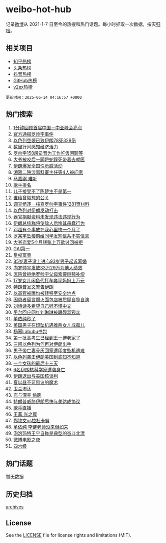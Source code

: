# weibo-hot-hub

记录[微博](https://www.weibo.com)从 2021-1-7 日至今的热搜和热门话题。每小时抓取一次数据，按天[归档](archives)。

## 相关项目

- [知乎热榜](https://github.com/lonnyzhang423/zhihu-hot-hub)
- [头条热榜](https://github.com/lonnyzhang423/toutiao-hot-hub)
- [抖音热榜](https://github.com/lonnyzhang423/douyin-hot-hub)
- [GitHub热榜](https://github.com/lonnyzhang423/github-hot-hub)
- [v2ex热榜](https://github.com/lonnyzhang423/v2ex-hot-hub)


`更新时间：2025-06-14 04:16:57 +0800`

## 热门搜索

1. [1分钟回顾首届中国－中亚峰会亮点](https://m.weibo.cn/search?containerid=100103type%3D1%26t%3D10%26q%3D%231%E5%88%86%E9%92%9F%E5%9B%9E%E9%A1%BE%E9%A6%96%E5%B1%8A%E4%B8%AD%E5%9B%BD%EF%BC%8D%E4%B8%AD%E4%BA%9A%E5%B3%B0%E4%BC%9A%E4%BA%AE%E7%82%B9%23&stream_entry_id=51&isnewpage=1&extparam=seat%3D1%26cate%3D10103%26filter_type%3Drealtimehot%26c_type%3D51%26pos%3D0%26q%3D%25231%25E5%2588%2586%25E9%2592%259F%25E5%259B%259E%25E9%25A1%25BE%25E9%25A6%2596%25E5%25B1%258A%25E4%25B8%25AD%25E5%259B%25BD%25EF%25BC%258D%25E4%25B8%25AD%25E4%25BA%259A%25E5%25B3%25B0%25E4%25BC%259A%25E4%25BA%25AE%25E7%2582%25B9%2523%26dgr%3D0%26stream_entry_id%3D51%26display_time%3D1749845816%26pre_seqid%3D17498458166040106713004)
1. [官方通报罗帅宇事件](https://m.weibo.cn/search?containerid=100103type%3D1%26t%3D10%26q%3D%23%E5%AE%98%E6%96%B9%E9%80%9A%E6%8A%A5%E7%BD%97%E5%B8%85%E5%AE%87%E4%BA%8B%E4%BB%B6%23&stream_entry_id=31&isnewpage=1&extparam=seat%3D1%26cate%3D5001%26flag%3D16%26stream_entry_id%3D31%26q%3D%2523%25E5%25AE%2598%25E6%2596%25B9%25E9%2580%259A%25E6%258A%25A5%25E7%25BD%2597%25E5%25B8%2585%25E5%25AE%2587%25E4%25BA%258B%25E4%25BB%25B6%2523%26dgr%3D0%26filter_type%3Drealtimehot%26c_type%3D31%26pos%3D0%26lcate%3D5001%26band_rank%3D1%26realpos%3D1%26display_time%3D1749845816%26pre_seqid%3D17498458166040106713004)
1. [以色列空袭已致伊朗78死329伤](https://m.weibo.cn/search?containerid=100103type%3D1%26t%3D10%26q%3D%23%E4%BB%A5%E8%89%B2%E5%88%97%E7%A9%BA%E8%A2%AD%E5%B7%B2%E8%87%B4%E4%BC%8A%E6%9C%9778%E6%AD%BB329%E4%BC%A4%23&stream_entry_id=31&isnewpage=1&extparam=seat%3D1%26cate%3D5001%26flag%3D0%26stream_entry_id%3D31%26q%3D%2523%25E4%25BB%25A5%25E8%2589%25B2%25E5%2588%2597%25E7%25A9%25BA%25E8%25A2%25AD%25E5%25B7%25B2%25E8%2587%25B4%25E4%25BC%258A%25E6%259C%259778%25E6%25AD%25BB329%25E4%25BC%25A4%2523%26dgr%3D0%26filter_type%3Drealtimehot%26c_type%3D31%26pos%3D1%26lcate%3D5001%26band_rank%3D2%26realpos%3D2%26display_time%3D1749845816%26pre_seqid%3D17498458166040106713004)
1. [数里行间感知经济活力](https://m.weibo.cn/search?containerid=100103type%3D1%26t%3D10%26q%3D%23%E6%95%B0%E9%87%8C%E8%A1%8C%E9%97%B4%E6%84%9F%E7%9F%A5%E7%BB%8F%E6%B5%8E%E6%B4%BB%E5%8A%9B%23&stream_entry_id=31&isnewpage=1&extparam=seat%3D1%26cate%3D5001%26flag%3D0%26stream_entry_id%3D31%26q%3D%2523%25E6%2595%25B0%25E9%2587%258C%25E8%25A1%258C%25E9%2597%25B4%25E6%2584%259F%25E7%259F%25A5%25E7%25BB%258F%25E6%25B5%258E%25E6%25B4%25BB%25E5%258A%259B%2523%26dgr%3D0%26filter_type%3Drealtimehot%26c_type%3D31%26pos%3D2%26lcate%3D5001%26band_rank%3D3%26realpos%3D3%26display_time%3D1749845816%26pre_seqid%3D17498458166040106713004)
1. [罗帅宇158段录音为工作吃饭闲聊等](https://m.weibo.cn/search?containerid=100103type%3D1%26t%3D10%26q%3D%23%E7%BD%97%E5%B8%85%E5%AE%87158%E6%AE%B5%E5%BD%95%E9%9F%B3%E4%B8%BA%E5%B7%A5%E4%BD%9C%E5%90%83%E9%A5%AD%E9%97%B2%E8%81%8A%E7%AD%89%23&stream_entry_id=31&isnewpage=1&extparam=seat%3D1%26cate%3D5001%26flag%3D2%26stream_entry_id%3D31%26q%3D%2523%25E7%25BD%2597%25E5%25B8%2585%25E5%25AE%2587158%25E6%25AE%25B5%25E5%25BD%2595%25E9%259F%25B3%25E4%25B8%25BA%25E5%25B7%25A5%25E4%25BD%259C%25E5%2590%2583%25E9%25A5%25AD%25E9%2597%25B2%25E8%2581%258A%25E7%25AD%2589%2523%26dgr%3D0%26filter_type%3Drealtimehot%26c_type%3D31%26pos%3D3%26lcate%3D5001%26band_rank%3D4%26realpos%3D4%26display_time%3D1749845816%26pre_seqid%3D17498458166040106713004)
1. [大爷被咬后一脚将蛇踩死带着去就医](https://m.weibo.cn/search?containerid=100103type%3D1%26t%3D10%26q%3D%23%E5%A4%A7%E7%88%B7%E8%A2%AB%E5%92%AC%E5%90%8E%E4%B8%80%E8%84%9A%E5%B0%86%E8%9B%87%E8%B8%A9%E6%AD%BB%E5%B8%A6%E7%9D%80%E5%8E%BB%E5%B0%B1%E5%8C%BB%23&stream_entry_id=31&isnewpage=1&extparam=seat%3D1%26cate%3D5001%26flag%3D2%26stream_entry_id%3D31%26q%3D%2523%25E5%25A4%25A7%25E7%2588%25B7%25E8%25A2%25AB%25E5%2592%25AC%25E5%2590%258E%25E4%25B8%2580%25E8%2584%259A%25E5%25B0%2586%25E8%259B%2587%25E8%25B8%25A9%25E6%25AD%25BB%25E5%25B8%25A6%25E7%259D%2580%25E5%258E%25BB%25E5%25B0%25B1%25E5%258C%25BB%2523%26dgr%3D0%26filter_type%3Drealtimehot%26c_type%3D31%26pos%3D4%26lcate%3D5001%26band_rank%3D5%26realpos%3D5%26display_time%3D1749845816%26pre_seqid%3D17498458166040106713004)
1. [伊朗爆发全国性示威活动](https://m.weibo.cn/search?containerid=100103type%3D1%26t%3D10%26q%3D%23%E4%BC%8A%E6%9C%97%E7%88%86%E5%8F%91%E5%85%A8%E5%9B%BD%E6%80%A7%E7%A4%BA%E5%A8%81%E6%B4%BB%E5%8A%A8%23&stream_entry_id=31&isnewpage=1&extparam=seat%3D1%26cate%3D5001%26flag%3D0%26stream_entry_id%3D31%26q%3D%2523%25E4%25BC%258A%25E6%259C%2597%25E7%2588%2586%25E5%258F%2591%25E5%2585%25A8%25E5%259B%25BD%25E6%2580%25A7%25E7%25A4%25BA%25E5%25A8%2581%25E6%25B4%25BB%25E5%258A%25A8%2523%26dgr%3D0%26filter_type%3Drealtimehot%26c_type%3D31%26pos%3D5%26lcate%3D5001%26band_rank%3D6%26realpos%3D6%26display_time%3D1749845816%26pre_seqid%3D17498458166040106713004)
1. [湘雅二院涉事科室主任等4人被问责](https://m.weibo.cn/search?containerid=100103type%3D1%26t%3D10%26q%3D%23%E6%B9%98%E9%9B%85%E4%BA%8C%E9%99%A2%E6%B6%89%E4%BA%8B%E7%A7%91%E5%AE%A4%E4%B8%BB%E4%BB%BB%E7%AD%894%E4%BA%BA%E8%A2%AB%E9%97%AE%E8%B4%A3%23&stream_entry_id=31&isnewpage=1&extparam=seat%3D1%26cate%3D5001%26flag%3D0%26stream_entry_id%3D31%26q%3D%2523%25E6%25B9%2598%25E9%259B%2585%25E4%25BA%258C%25E9%2599%25A2%25E6%25B6%2589%25E4%25BA%258B%25E7%25A7%2591%25E5%25AE%25A4%25E4%25B8%25BB%25E4%25BB%25BB%25E7%25AD%25894%25E4%25BA%25BA%25E8%25A2%25AB%25E9%2597%25AE%25E8%25B4%25A3%2523%26dgr%3D0%26filter_type%3Drealtimehot%26c_type%3D31%26pos%3D6%26lcate%3D5001%26band_rank%3D7%26realpos%3D7%26display_time%3D1749845816%26pre_seqid%3D17498458166040106713004)
1. [马嘉祺 难听](https://m.weibo.cn/search?containerid=100103type%3D1%26t%3D10%26q%3D%E9%A9%AC%E5%98%89%E7%A5%BA+%E9%9A%BE%E5%90%AC&stream_entry_id=31&isnewpage=1&extparam=seat%3D1%26cate%3D5001%26flag%3D2%26stream_entry_id%3D31%26q%3D%25E9%25A9%25AC%25E5%2598%2589%25E7%25A5%25BA%2520%25E9%259A%25BE%25E5%2590%25AC%26dgr%3D0%26filter_type%3Drealtimehot%26c_type%3D31%26pos%3D7%26lcate%3D5001%26band_rank%3D8%26realpos%3D8%26display_time%3D1749845816%26pre_seqid%3D17498458166040106713004)
1. [歌手排名](https://m.weibo.cn/search?containerid=100103type%3D1%26t%3D10%26q%3D%E6%AD%8C%E6%89%8B%E6%8E%92%E5%90%8D&stream_entry_id=31&isnewpage=1&extparam=seat%3D1%26cate%3D5001%26flag%3D0%26stream_entry_id%3D31%26q%3D%25E6%25AD%258C%25E6%2589%258B%25E6%258E%2592%25E5%2590%258D%26dgr%3D0%26filter_type%3Drealtimehot%26c_type%3D31%26pos%3D8%26lcate%3D5001%26band_rank%3D9%26realpos%3D9%26display_time%3D1749845816%26pre_seqid%3D17498458166040106713004)
1. [儿子接受不了陈楚生不是第一](https://m.weibo.cn/search?containerid=100103type%3D1%26t%3D10%26q%3D%23%E5%84%BF%E5%AD%90%E6%8E%A5%E5%8F%97%E4%B8%8D%E4%BA%86%E9%99%88%E6%A5%9A%E7%94%9F%E4%B8%8D%E6%98%AF%E7%AC%AC%E4%B8%80%23&stream_entry_id=31&isnewpage=1&extparam=seat%3D1%26cate%3D5001%26flag%3D2%26stream_entry_id%3D31%26q%3D%2523%25E5%2584%25BF%25E5%25AD%2590%25E6%258E%25A5%25E5%258F%2597%25E4%25B8%258D%25E4%25BA%2586%25E9%2599%2588%25E6%25A5%259A%25E7%2594%259F%25E4%25B8%258D%25E6%2598%25AF%25E7%25AC%25AC%25E4%25B8%2580%2523%26dgr%3D0%26filter_type%3Drealtimehot%26c_type%3D31%26pos%3D9%26lcate%3D5001%26band_rank%3D10%26realpos%3D10%26display_time%3D1749845816%26pre_seqid%3D17498458166040106713004)
1. [谁给曾毅想的公关](https://m.weibo.cn/search?containerid=100103type%3D1%26t%3D10%26q%3D%23%E8%B0%81%E7%BB%99%E6%9B%BE%E6%AF%85%E6%83%B3%E7%9A%84%E5%85%AC%E5%85%B3%23&stream_entry_id=31&isnewpage=1&extparam=seat%3D1%26cate%3D5001%26flag%3D2%26stream_entry_id%3D31%26q%3D%2523%25E8%25B0%2581%25E7%25BB%2599%25E6%259B%25BE%25E6%25AF%2585%25E6%2583%25B3%25E7%259A%2584%25E5%2585%25AC%25E5%2585%25B3%2523%26dgr%3D0%26filter_type%3Drealtimehot%26c_type%3D31%26pos%3D10%26lcate%3D5001%26band_rank%3D11%26realpos%3D11%26display_time%3D1749845816%26pre_seqid%3D17498458166040106713004)
1. [调查组逐一核查罗帅宇事件1281页材料](https://m.weibo.cn/search?containerid=100103type%3D1%26t%3D10%26q%3D%23%E8%B0%83%E6%9F%A5%E7%BB%84%E9%80%90%E4%B8%80%E6%A0%B8%E6%9F%A5%E7%BD%97%E5%B8%85%E5%AE%87%E4%BA%8B%E4%BB%B61281%E9%A1%B5%E6%9D%90%E6%96%99%23&stream_entry_id=31&isnewpage=1&extparam=seat%3D1%26cate%3D5001%26flag%3D0%26stream_entry_id%3D31%26q%3D%2523%25E8%25B0%2583%25E6%259F%25A5%25E7%25BB%2584%25E9%2580%2590%25E4%25B8%2580%25E6%25A0%25B8%25E6%259F%25A5%25E7%25BD%2597%25E5%25B8%2585%25E5%25AE%2587%25E4%25BA%258B%25E4%25BB%25B61281%25E9%25A1%25B5%25E6%259D%2590%25E6%2596%2599%2523%26dgr%3D0%26filter_type%3Drealtimehot%26c_type%3D31%26pos%3D11%26lcate%3D5001%26band_rank%3D12%26realpos%3D12%26display_time%3D1749845816%26pre_seqid%3D17498458166040106713004)
1. [以色列对伊朗发动打击](https://m.weibo.cn/search?containerid=100103type%3D1%26t%3D10%26q%3D%23%E4%BB%A5%E8%89%B2%E5%88%97%E5%AF%B9%E4%BC%8A%E6%9C%97%E5%8F%91%E5%8A%A8%E6%89%93%E5%87%BB%23&stream_entry_id=31&isnewpage=1&extparam=seat%3D1%26cate%3D5001%26flag%3D0%26stream_entry_id%3D31%26q%3D%2523%25E4%25BB%25A5%25E8%2589%25B2%25E5%2588%2597%25E5%25AF%25B9%25E4%25BC%258A%25E6%259C%2597%25E5%258F%2591%25E5%258A%25A8%25E6%2589%2593%25E5%2587%25BB%2523%26dgr%3D0%26filter_type%3Drealtimehot%26c_type%3D31%26pos%3D12%26lcate%3D5001%26band_rank%3D13%26realpos%3D13%26display_time%3D1749845816%26pre_seqid%3D17498458166040106713004)
1. [器官捐献资料未发现违法违规行为](https://m.weibo.cn/search?containerid=100103type%3D1%26t%3D10%26q%3D%23%E5%99%A8%E5%AE%98%E6%8D%90%E7%8C%AE%E8%B5%84%E6%96%99%E6%9C%AA%E5%8F%91%E7%8E%B0%E8%BF%9D%E6%B3%95%E8%BF%9D%E8%A7%84%E8%A1%8C%E4%B8%BA%23&stream_entry_id=31&isnewpage=1&extparam=seat%3D1%26cate%3D5001%26flag%3D0%26stream_entry_id%3D31%26q%3D%2523%25E5%2599%25A8%25E5%25AE%2598%25E6%258D%2590%25E7%258C%25AE%25E8%25B5%2584%25E6%2596%2599%25E6%259C%25AA%25E5%258F%2591%25E7%258E%25B0%25E8%25BF%259D%25E6%25B3%2595%25E8%25BF%259D%25E8%25A7%2584%25E8%25A1%258C%25E4%25B8%25BA%2523%26dgr%3D0%26filter_type%3Drealtimehot%26c_type%3D31%26pos%3D13%26lcate%3D5001%26band_rank%3D14%26realpos%3D14%26display_time%3D1749845816%26pre_seqid%3D17498458166040106713004)
1. [伊朗总统称将使敌人后悔其愚蠢行为](https://m.weibo.cn/search?containerid=100103type%3D1%26t%3D10%26q%3D%23%E4%BC%8A%E6%9C%97%E6%80%BB%E7%BB%9F%E7%A7%B0%E5%B0%86%E4%BD%BF%E6%95%8C%E4%BA%BA%E5%90%8E%E6%82%94%E5%85%B6%E6%84%9A%E8%A0%A2%E8%A1%8C%E4%B8%BA%23&stream_entry_id=31&isnewpage=1&extparam=seat%3D1%26cate%3D5001%26flag%3D0%26stream_entry_id%3D31%26q%3D%2523%25E4%25BC%258A%25E6%259C%2597%25E6%2580%25BB%25E7%25BB%259F%25E7%25A7%25B0%25E5%25B0%2586%25E4%25BD%25BF%25E6%2595%258C%25E4%25BA%25BA%25E5%2590%258E%25E6%2582%2594%25E5%2585%25B6%25E6%2584%259A%25E8%25A0%25A2%25E8%25A1%258C%25E4%25B8%25BA%2523%26dgr%3D0%26filter_type%3Drealtimehot%26c_type%3D31%26pos%3D14%26lcate%3D5001%26band_rank%3D15%26realpos%3D15%26display_time%3D1749845816%26pre_seqid%3D17498458166040106713004)
1. [邓超有个事放在我心里快一个月了](https://m.weibo.cn/search?containerid=100103type%3D1%26t%3D10%26q%3D%23%E9%82%93%E8%B6%85%E6%9C%89%E4%B8%AA%E4%BA%8B%E6%94%BE%E5%9C%A8%E6%88%91%E5%BF%83%E9%87%8C%E5%BF%AB%E4%B8%80%E4%B8%AA%E6%9C%88%E4%BA%86%23&stream_entry_id=31&isnewpage=1&extparam=seat%3D1%26cate%3D5001%26flag%3D0%26stream_entry_id%3D31%26q%3D%2523%25E9%2582%2593%25E8%25B6%2585%25E6%259C%2589%25E4%25B8%25AA%25E4%25BA%258B%25E6%2594%25BE%25E5%259C%25A8%25E6%2588%2591%25E5%25BF%2583%25E9%2587%258C%25E5%25BF%25AB%25E4%25B8%2580%25E4%25B8%25AA%25E6%259C%2588%25E4%25BA%2586%2523%26dgr%3D0%26filter_type%3Drealtimehot%26c_type%3D31%26pos%3D15%26lcate%3D5001%26band_rank%3D16%26realpos%3D16%26display_time%3D1749845816%26pre_seqid%3D17498458166040106713004)
1. [罗某宇坠楼前给同学发短信系不实信息](https://m.weibo.cn/search?containerid=100103type%3D1%26t%3D10%26q%3D%23%E7%BD%97%E6%9F%90%E5%AE%87%E5%9D%A0%E6%A5%BC%E5%89%8D%E7%BB%99%E5%90%8C%E5%AD%A6%E5%8F%91%E7%9F%AD%E4%BF%A1%E7%B3%BB%E4%B8%8D%E5%AE%9E%E4%BF%A1%E6%81%AF%23&stream_entry_id=31&isnewpage=1&extparam=seat%3D1%26cate%3D5001%26flag%3D0%26stream_entry_id%3D31%26q%3D%2523%25E7%25BD%2597%25E6%259F%2590%25E5%25AE%2587%25E5%259D%25A0%25E6%25A5%25BC%25E5%2589%258D%25E7%25BB%2599%25E5%2590%258C%25E5%25AD%25A6%25E5%258F%2591%25E7%259F%25AD%25E4%25BF%25A1%25E7%25B3%25BB%25E4%25B8%258D%25E5%25AE%259E%25E4%25BF%25A1%25E6%2581%25AF%2523%26dgr%3D0%26filter_type%3Drealtimehot%26c_type%3D31%26pos%3D16%26lcate%3D5001%26band_rank%3D17%26realpos%3D17%26display_time%3D1749845816%26pre_seqid%3D17498458166040106713004)
1. [大爷恋爱5个月转账上万欲讨回被拒](https://m.weibo.cn/search?containerid=100103type%3D1%26t%3D10%26q%3D%23%E5%A4%A7%E7%88%B7%E6%81%8B%E7%88%B15%E4%B8%AA%E6%9C%88%E8%BD%AC%E8%B4%A6%E4%B8%8A%E4%B8%87%E6%AC%B2%E8%AE%A8%E5%9B%9E%E8%A2%AB%E6%8B%92%23&stream_entry_id=31&isnewpage=1&extparam=seat%3D1%26cate%3D5001%26flag%3D0%26stream_entry_id%3D31%26q%3D%2523%25E5%25A4%25A7%25E7%2588%25B7%25E6%2581%258B%25E7%2588%25B15%25E4%25B8%25AA%25E6%259C%2588%25E8%25BD%25AC%25E8%25B4%25A6%25E4%25B8%258A%25E4%25B8%2587%25E6%25AC%25B2%25E8%25AE%25A8%25E5%259B%259E%25E8%25A2%25AB%25E6%258B%2592%2523%26dgr%3D0%26filter_type%3Drealtimehot%26c_type%3D31%26pos%3D17%26lcate%3D5001%26band_rank%3D18%26realpos%3D18%26display_time%3D1749845816%26pre_seqid%3D17498458166040106713004)
1. [GAI第一](https://m.weibo.cn/search?containerid=100103type%3D1%26t%3D10%26q%3DGAI%E7%AC%AC%E4%B8%80&stream_entry_id=31&isnewpage=1&extparam=seat%3D1%26cate%3D5001%26flag%3D0%26stream_entry_id%3D31%26q%3DGAI%25E7%25AC%25AC%25E4%25B8%2580%26dgr%3D0%26filter_type%3Drealtimehot%26c_type%3D31%26pos%3D18%26lcate%3D5001%26band_rank%3D19%26realpos%3D19%26display_time%3D1749845816%26pre_seqid%3D17498458166040106713004)
1. [皇权富贵](https://m.weibo.cn/search?containerid=100103type%3D1%26t%3D10%26q%3D%E7%9A%87%E6%9D%83%E5%AF%8C%E8%B4%B5&stream_entry_id=31&isnewpage=1&extparam=seat%3D1%26cate%3D5001%26flag%3D0%26stream_entry_id%3D31%26q%3D%25E7%259A%2587%25E6%259D%2583%25E5%25AF%258C%25E8%25B4%25B5%26dgr%3D0%26filter_type%3Drealtimehot%26c_type%3D31%26pos%3D19%26lcate%3D5001%26band_rank%3D20%26realpos%3D20%26display_time%3D1749845816%26pre_seqid%3D17498458166040106713004)
1. [85岁妻子没上进心93岁男子起诉离婚](https://m.weibo.cn/search?containerid=100103type%3D1%26t%3D10%26q%3D%2385%E5%B2%81%E5%A6%BB%E5%AD%90%E6%B2%A1%E4%B8%8A%E8%BF%9B%E5%BF%8393%E5%B2%81%E7%94%B7%E5%AD%90%E8%B5%B7%E8%AF%89%E7%A6%BB%E5%A9%9A%23&stream_entry_id=31&isnewpage=1&extparam=seat%3D1%26cate%3D5001%26flag%3D0%26stream_entry_id%3D31%26q%3D%252385%25E5%25B2%2581%25E5%25A6%25BB%25E5%25AD%2590%25E6%25B2%25A1%25E4%25B8%258A%25E8%25BF%259B%25E5%25BF%258393%25E5%25B2%2581%25E7%2594%25B7%25E5%25AD%2590%25E8%25B5%25B7%25E8%25AF%2589%25E7%25A6%25BB%25E5%25A9%259A%2523%26dgr%3D0%26filter_type%3Drealtimehot%26c_type%3D31%26pos%3D20%26lcate%3D5001%26band_rank%3D21%26realpos%3D21%26display_time%3D1749845816%26pre_seqid%3D17498458166040106713004)
1. [向罗帅宇发放33万29万为他人绩效](https://m.weibo.cn/search?containerid=100103type%3D1%26t%3D10%26q%3D%23%E5%90%91%E7%BD%97%E5%B8%85%E5%AE%87%E5%8F%91%E6%94%BE33%E4%B8%8729%E4%B8%87%E4%B8%BA%E4%BB%96%E4%BA%BA%E7%BB%A9%E6%95%88%23&stream_entry_id=31&isnewpage=1&extparam=seat%3D1%26cate%3D5001%26flag%3D0%26stream_entry_id%3D31%26q%3D%2523%25E5%2590%2591%25E7%25BD%2597%25E5%25B8%2585%25E5%25AE%2587%25E5%258F%2591%25E6%2594%25BE33%25E4%25B8%258729%25E4%25B8%2587%25E4%25B8%25BA%25E4%25BB%2596%25E4%25BA%25BA%25E7%25BB%25A9%25E6%2595%2588%2523%26dgr%3D0%26filter_type%3Drealtimehot%26c_type%3D31%26pos%3D21%26lcate%3D5001%26band_rank%3D22%26realpos%3D22%26display_time%3D1749845816%26pre_seqid%3D17498458166040106713004)
1. [医院曾拒绝罗帅宇父母索要巨额补偿](https://m.weibo.cn/search?containerid=100103type%3D1%26t%3D10%26q%3D%23%E5%8C%BB%E9%99%A2%E6%9B%BE%E6%8B%92%E7%BB%9D%E7%BD%97%E5%B8%85%E5%AE%87%E7%88%B6%E6%AF%8D%E7%B4%A2%E8%A6%81%E5%B7%A8%E9%A2%9D%E8%A1%A5%E5%81%BF%23&stream_entry_id=31&isnewpage=1&extparam=seat%3D1%26cate%3D5001%26flag%3D0%26stream_entry_id%3D31%26q%3D%2523%25E5%258C%25BB%25E9%2599%25A2%25E6%259B%25BE%25E6%258B%2592%25E7%25BB%259D%25E7%25BD%2597%25E5%25B8%2585%25E5%25AE%2587%25E7%2588%25B6%25E6%25AF%258D%25E7%25B4%25A2%25E8%25A6%2581%25E5%25B7%25A8%25E9%25A2%259D%25E8%25A1%25A5%25E5%2581%25BF%2523%26dgr%3D0%26filter_type%3Drealtimehot%26c_type%3D31%26pos%3D22%26lcate%3D5001%26band_rank%3D23%26realpos%3D23%26display_time%3D1749845816%26pre_seqid%3D17498458166040106713004)
1. [17岁女儿闲鱼代打车套现妈妈上万元](https://m.weibo.cn/search?containerid=100103type%3D1%26t%3D10%26q%3D%2317%E5%B2%81%E5%A5%B3%E5%84%BF%E9%97%B2%E9%B1%BC%E4%BB%A3%E6%89%93%E8%BD%A6%E5%A5%97%E7%8E%B0%E5%A6%88%E5%A6%88%E4%B8%8A%E4%B8%87%E5%85%83%23&stream_entry_id=31&isnewpage=1&extparam=seat%3D1%26cate%3D5001%26flag%3D0%26stream_entry_id%3D31%26q%3D%252317%25E5%25B2%2581%25E5%25A5%25B3%25E5%2584%25BF%25E9%2597%25B2%25E9%25B1%25BC%25E4%25BB%25A3%25E6%2589%2593%25E8%25BD%25A6%25E5%25A5%2597%25E7%258E%25B0%25E5%25A6%2588%25E5%25A6%2588%25E4%25B8%258A%25E4%25B8%2587%25E5%2585%2583%2523%26dgr%3D0%26filter_type%3Drealtimehot%26c_type%3D31%26pos%3D23%26lcate%3D5001%26band_rank%3D24%26realpos%3D24%26display_time%3D1749845816%26pre_seqid%3D17498458166040106713004)
1. [特朗普发文警告伊朗](https://m.weibo.cn/search?containerid=100103type%3D1%26t%3D10%26q%3D%23%E7%89%B9%E6%9C%97%E6%99%AE%E5%8F%91%E6%96%87%E8%AD%A6%E5%91%8A%E4%BC%8A%E6%9C%97%23&stream_entry_id=31&isnewpage=1&extparam=seat%3D1%26cate%3D5001%26flag%3D0%26stream_entry_id%3D31%26q%3D%2523%25E7%2589%25B9%25E6%259C%2597%25E6%2599%25AE%25E5%258F%2591%25E6%2596%2587%25E8%25AD%25A6%25E5%2591%258A%25E4%25BC%258A%25E6%259C%2597%2523%26dgr%3D0%26filter_type%3Drealtimehot%26c_type%3D31%26pos%3D24%26lcate%3D5001%26band_rank%3D25%26realpos%3D25%26display_time%3D1749845816%26pre_seqid%3D17498458166040106713004)
1. [以高官被曝均被转移至安全地点](https://m.weibo.cn/search?containerid=100103type%3D1%26t%3D10%26q%3D%23%E4%BB%A5%E9%AB%98%E5%AE%98%E8%A2%AB%E6%9B%9D%E5%9D%87%E8%A2%AB%E8%BD%AC%E7%A7%BB%E8%87%B3%E5%AE%89%E5%85%A8%E5%9C%B0%E7%82%B9%23&stream_entry_id=31&isnewpage=1&extparam=seat%3D1%26cate%3D5001%26flag%3D0%26stream_entry_id%3D31%26q%3D%2523%25E4%25BB%25A5%25E9%25AB%2598%25E5%25AE%2598%25E8%25A2%25AB%25E6%259B%259D%25E5%259D%2587%25E8%25A2%25AB%25E8%25BD%25AC%25E7%25A7%25BB%25E8%2587%25B3%25E5%25AE%2589%25E5%2585%25A8%25E5%259C%25B0%25E7%2582%25B9%2523%26dgr%3D0%26filter_type%3Drealtimehot%26c_type%3D31%26pos%3D25%26lcate%3D5001%26band_rank%3D26%26realpos%3D26%26display_time%3D1749845816%26pre_seqid%3D17498458166040106713004)
1. [因患者留言爆火面包店被质疑自导自演](https://m.weibo.cn/search?containerid=100103type%3D1%26t%3D10%26q%3D%23%E5%9B%A0%E6%82%A3%E8%80%85%E7%95%99%E8%A8%80%E7%88%86%E7%81%AB%E9%9D%A2%E5%8C%85%E5%BA%97%E8%A2%AB%E8%B4%A8%E7%96%91%E8%87%AA%E5%AF%BC%E8%87%AA%E6%BC%94%23&stream_entry_id=31&isnewpage=1&extparam=seat%3D1%26cate%3D5001%26flag%3D0%26stream_entry_id%3D31%26q%3D%2523%25E5%259B%25A0%25E6%2582%25A3%25E8%2580%2585%25E7%2595%2599%25E8%25A8%2580%25E7%2588%2586%25E7%2581%25AB%25E9%259D%25A2%25E5%258C%2585%25E5%25BA%2597%25E8%25A2%25AB%25E8%25B4%25A8%25E7%2596%2591%25E8%2587%25AA%25E5%25AF%25BC%25E8%2587%25AA%25E6%25BC%2594%2523%26dgr%3D0%26filter_type%3Drealtimehot%26c_type%3D31%26pos%3D26%26lcate%3D5001%26band_rank%3D27%26realpos%3D27%26display_time%3D1749845816%26pre_seqid%3D17498458166040106713004)
1. [刘诗诗多希望自己听不懂中文](https://m.weibo.cn/search?containerid=100103type%3D1%26t%3D10%26q%3D%E5%88%98%E8%AF%97%E8%AF%97%E5%A4%9A%E5%B8%8C%E6%9C%9B%E8%87%AA%E5%B7%B1%E5%90%AC%E4%B8%8D%E6%87%82%E4%B8%AD%E6%96%87&stream_entry_id=31&isnewpage=1&extparam=seat%3D1%26cate%3D5001%26flag%3D1%26stream_entry_id%3D31%26q%3D%25E5%2588%2598%25E8%25AF%2597%25E8%25AF%2597%25E5%25A4%259A%25E5%25B8%258C%25E6%259C%259B%25E8%2587%25AA%25E5%25B7%25B1%25E5%2590%25AC%25E4%25B8%258D%25E6%2587%2582%25E4%25B8%25AD%25E6%2596%2587%26dgr%3D0%26filter_type%3Drealtimehot%26c_type%3D31%26pos%3D27%26lcate%3D5001%26band_rank%3D28%26realpos%3D28%26display_time%3D1749845816%26pre_seqid%3D17498458166040106713004)
1. [平台回应网红刘琳琳被曝辱骂观众](https://m.weibo.cn/search?containerid=100103type%3D1%26t%3D10%26q%3D%23%E5%B9%B3%E5%8F%B0%E5%9B%9E%E5%BA%94%E7%BD%91%E7%BA%A2%E5%88%98%E7%90%B3%E7%90%B3%E8%A2%AB%E6%9B%9D%E8%BE%B1%E9%AA%82%E8%A7%82%E4%BC%97%23&stream_entry_id=31&isnewpage=1&extparam=seat%3D1%26cate%3D5001%26flag%3D1%26stream_entry_id%3D31%26q%3D%2523%25E5%25B9%25B3%25E5%258F%25B0%25E5%259B%259E%25E5%25BA%2594%25E7%25BD%2591%25E7%25BA%25A2%25E5%2588%2598%25E7%2590%25B3%25E7%2590%25B3%25E8%25A2%25AB%25E6%259B%259D%25E8%25BE%25B1%25E9%25AA%2582%25E8%25A7%2582%25E4%25BC%2597%2523%26dgr%3D0%26filter_type%3Drealtimehot%26c_type%3D31%26pos%3D28%26lcate%3D5001%26band_rank%3D29%26realpos%3D29%26display_time%3D1749845816%26pre_seqid%3D17498458166040106713004)
1. [单依纯秒了](https://m.weibo.cn/search?containerid=100103type%3D1%26t%3D10%26q%3D%23%E5%8D%95%E4%BE%9D%E7%BA%AF%E7%A7%92%E4%BA%86%23&stream_entry_id=31&isnewpage=1&extparam=seat%3D1%26cate%3D5001%26flag%3D0%26stream_entry_id%3D31%26q%3D%2523%25E5%258D%2595%25E4%25BE%259D%25E7%25BA%25AF%25E7%25A7%2592%25E4%25BA%2586%2523%26dgr%3D0%26filter_type%3Drealtimehot%26c_type%3D31%26pos%3D29%26lcate%3D5001%26band_rank%3D30%26realpos%3D30%26display_time%3D1749845816%26pre_seqid%3D17498458166040106713004)
1. [英国男子在印坠机遇难两女儿成孤儿](https://m.weibo.cn/search?containerid=100103type%3D1%26t%3D10%26q%3D%23%E8%8B%B1%E5%9B%BD%E7%94%B7%E5%AD%90%E5%9C%A8%E5%8D%B0%E5%9D%A0%E6%9C%BA%E9%81%87%E9%9A%BE%E4%B8%A4%E5%A5%B3%E5%84%BF%E6%88%90%E5%AD%A4%E5%84%BF%23&stream_entry_id=31&isnewpage=1&extparam=seat%3D1%26cate%3D5001%26flag%3D0%26stream_entry_id%3D31%26q%3D%2523%25E8%258B%25B1%25E5%259B%25BD%25E7%2594%25B7%25E5%25AD%2590%25E5%259C%25A8%25E5%258D%25B0%25E5%259D%25A0%25E6%259C%25BA%25E9%2581%2587%25E9%259A%25BE%25E4%25B8%25A4%25E5%25A5%25B3%25E5%2584%25BF%25E6%2588%2590%25E5%25AD%25A4%25E5%2584%25BF%2523%26dgr%3D0%26filter_type%3Drealtimehot%26c_type%3D31%26pos%3D30%26lcate%3D5001%26band_rank%3D31%26realpos%3D31%26display_time%3D1749845816%26pre_seqid%3D17498458166040106713004)
1. [杨幂Labubu书包](https://m.weibo.cn/search?containerid=100103type%3D1%26t%3D10%26q%3D%23%E6%9D%A8%E5%B9%82Labubu%E4%B9%A6%E5%8C%85%23&stream_entry_id=31&isnewpage=1&extparam=seat%3D1%26cate%3D5001%26flag%3D0%26stream_entry_id%3D31%26q%3D%2523%25E6%259D%25A8%25E5%25B9%2582Labubu%25E4%25B9%25A6%25E5%258C%2585%2523%26dgr%3D0%26filter_type%3Drealtimehot%26c_type%3D31%26pos%3D31%26lcate%3D5001%26band_rank%3D32%26realpos%3D32%26display_time%3D1749845816%26pre_seqid%3D17498458166040106713004)
1. [第一批高考生已经到王一博老家了](https://m.weibo.cn/search?containerid=100103type%3D1%26t%3D10%26q%3D%23%E7%AC%AC%E4%B8%80%E6%89%B9%E9%AB%98%E8%80%83%E7%94%9F%E5%B7%B2%E7%BB%8F%E5%88%B0%E7%8E%8B%E4%B8%80%E5%8D%9A%E8%80%81%E5%AE%B6%E4%BA%86%23&stream_entry_id=31&isnewpage=1&extparam=seat%3D1%26cate%3D5001%26flag%3D1%26stream_entry_id%3D31%26q%3D%2523%25E7%25AC%25AC%25E4%25B8%2580%25E6%2589%25B9%25E9%25AB%2598%25E8%2580%2583%25E7%2594%259F%25E5%25B7%25B2%25E7%25BB%258F%25E5%2588%25B0%25E7%258E%258B%25E4%25B8%2580%25E5%258D%259A%25E8%2580%2581%25E5%25AE%25B6%25E4%25BA%2586%2523%26dgr%3D0%26filter_type%3Drealtimehot%26c_type%3D31%26pos%3D32%26lcate%3D5001%26band_rank%3D33%26realpos%3D33%26display_time%3D1749845816%26pre_seqid%3D17498458166040106713004)
1. [三问以色列为何再对伊朗出手](https://m.weibo.cn/search?containerid=100103type%3D1%26t%3D10%26q%3D%23%E4%B8%89%E9%97%AE%E4%BB%A5%E8%89%B2%E5%88%97%E4%B8%BA%E4%BD%95%E5%86%8D%E5%AF%B9%E4%BC%8A%E6%9C%97%E5%87%BA%E6%89%8B%23&stream_entry_id=31&isnewpage=1&extparam=seat%3D1%26cate%3D5001%26flag%3D1%26stream_entry_id%3D31%26q%3D%2523%25E4%25B8%2589%25E9%2597%25AE%25E4%25BB%25A5%25E8%2589%25B2%25E5%2588%2597%25E4%25B8%25BA%25E4%25BD%2595%25E5%2586%258D%25E5%25AF%25B9%25E4%25BC%258A%25E6%259C%2597%25E5%2587%25BA%25E6%2589%258B%2523%26dgr%3D0%26filter_type%3Drealtimehot%26c_type%3D31%26pos%3D33%26lcate%3D5001%26band_rank%3D34%26realpos%3D34%26display_time%3D1749845816%26pre_seqid%3D17498458166040106713004)
1. [男子带亡妻骨灰回家遭印度坠机遇难](https://m.weibo.cn/search?containerid=100103type%3D1%26t%3D10%26q%3D%23%E7%94%B7%E5%AD%90%E5%B8%A6%E4%BA%A1%E5%A6%BB%E9%AA%A8%E7%81%B0%E5%9B%9E%E5%AE%B6%E9%81%AD%E5%8D%B0%E5%BA%A6%E5%9D%A0%E6%9C%BA%E9%81%87%E9%9A%BE%23&stream_entry_id=31&isnewpage=1&extparam=seat%3D1%26cate%3D5001%26flag%3D0%26stream_entry_id%3D31%26q%3D%2523%25E7%2594%25B7%25E5%25AD%2590%25E5%25B8%25A6%25E4%25BA%25A1%25E5%25A6%25BB%25E9%25AA%25A8%25E7%2581%25B0%25E5%259B%259E%25E5%25AE%25B6%25E9%2581%25AD%25E5%258D%25B0%25E5%25BA%25A6%25E5%259D%25A0%25E6%259C%25BA%25E9%2581%2587%25E9%259A%25BE%2523%26dgr%3D0%26filter_type%3Drealtimehot%26c_type%3D31%26pos%3D34%26lcate%3D5001%26band_rank%3D35%26realpos%3D35%26display_time%3D1749845816%26pre_seqid%3D17498458166040106713004)
1. [以色列袭击伊朗美国到底知不知道](https://m.weibo.cn/search?containerid=100103type%3D1%26t%3D10%26q%3D%23%E4%BB%A5%E8%89%B2%E5%88%97%E8%A2%AD%E5%87%BB%E4%BC%8A%E6%9C%97%E7%BE%8E%E5%9B%BD%E5%88%B0%E5%BA%95%E7%9F%A5%E4%B8%8D%E7%9F%A5%E9%81%93%23&stream_entry_id=31&isnewpage=1&extparam=seat%3D1%26cate%3D5001%26flag%3D1%26stream_entry_id%3D31%26q%3D%2523%25E4%25BB%25A5%25E8%2589%25B2%25E5%2588%2597%25E8%25A2%25AD%25E5%2587%25BB%25E4%25BC%258A%25E6%259C%2597%25E7%25BE%258E%25E5%259B%25BD%25E5%2588%25B0%25E5%25BA%2595%25E7%259F%25A5%25E4%25B8%258D%25E7%259F%25A5%25E9%2581%2593%2523%26dgr%3D0%26filter_type%3Drealtimehot%26c_type%3D31%26pos%3D35%26lcate%3D5001%26band_rank%3D36%26realpos%3D36%26display_time%3D1749845816%26pre_seqid%3D17498458166040106713004)
1. [一个女孩的最后十三天](https://m.weibo.cn/search?containerid=100103type%3D1%26t%3D10%26q%3D%23%E4%B8%80%E4%B8%AA%E5%A5%B3%E5%AD%A9%E7%9A%84%E6%9C%80%E5%90%8E%E5%8D%81%E4%B8%89%E5%A4%A9%23&stream_entry_id=31&isnewpage=1&extparam=seat%3D1%26cate%3D5001%26flag%3D0%26stream_entry_id%3D31%26q%3D%2523%25E4%25B8%2580%25E4%25B8%25AA%25E5%25A5%25B3%25E5%25AD%25A9%25E7%259A%2584%25E6%259C%2580%25E5%2590%258E%25E5%258D%2581%25E4%25B8%2589%25E5%25A4%25A9%2523%26dgr%3D0%26filter_type%3Drealtimehot%26c_type%3D31%26pos%3D36%26lcate%3D5001%26band_rank%3D37%26realpos%3D37%26display_time%3D1749845816%26pre_seqid%3D17498458166040106713004)
1. [6名伊朗核科学家遭袭身亡](https://m.weibo.cn/search?containerid=100103type%3D1%26t%3D10%26q%3D%236%E5%90%8D%E4%BC%8A%E6%9C%97%E6%A0%B8%E7%A7%91%E5%AD%A6%E5%AE%B6%E9%81%AD%E8%A2%AD%E8%BA%AB%E4%BA%A1%23&stream_entry_id=31&isnewpage=1&extparam=seat%3D1%26cate%3D5001%26flag%3D1%26stream_entry_id%3D31%26q%3D%25236%25E5%2590%258D%25E4%25BC%258A%25E6%259C%2597%25E6%25A0%25B8%25E7%25A7%2591%25E5%25AD%25A6%25E5%25AE%25B6%25E9%2581%25AD%25E8%25A2%25AD%25E8%25BA%25AB%25E4%25BA%25A1%2523%26dgr%3D0%26filter_type%3Drealtimehot%26c_type%3D31%26pos%3D37%26lcate%3D5001%26band_rank%3D38%26realpos%3D38%26display_time%3D1749845816%26pre_seqid%3D17498458166040106713004)
1. [伊朗退出与美国核谈判](https://m.weibo.cn/search?containerid=100103type%3D1%26t%3D10%26q%3D%23%E4%BC%8A%E6%9C%97%E9%80%80%E5%87%BA%E4%B8%8E%E7%BE%8E%E5%9B%BD%E6%A0%B8%E8%B0%88%E5%88%A4%23&stream_entry_id=31&isnewpage=1&extparam=seat%3D1%26cate%3D5001%26flag%3D0%26stream_entry_id%3D31%26q%3D%2523%25E4%25BC%258A%25E6%259C%2597%25E9%2580%2580%25E5%2587%25BA%25E4%25B8%258E%25E7%25BE%258E%25E5%259B%25BD%25E6%25A0%25B8%25E8%25B0%2588%25E5%2588%25A4%2523%26dgr%3D0%26filter_type%3Drealtimehot%26c_type%3D31%26pos%3D38%26lcate%3D5001%26band_rank%3D39%26realpos%3D39%26display_time%3D1749845816%26pre_seqid%3D17498458166040106713004)
1. [夏以昼不可思议的魔术](https://m.weibo.cn/search?containerid=100103type%3D1%26t%3D10%26q%3D%E5%A4%8F%E4%BB%A5%E6%98%BC%E4%B8%8D%E5%8F%AF%E6%80%9D%E8%AE%AE%E7%9A%84%E9%AD%94%E6%9C%AF&stream_entry_id=31&isnewpage=1&extparam=seat%3D1%26cate%3D5001%26flag%3D1%26stream_entry_id%3D31%26q%3D%25E5%25A4%258F%25E4%25BB%25A5%25E6%2598%25BC%25E4%25B8%258D%25E5%258F%25AF%25E6%2580%259D%25E8%25AE%25AE%25E7%259A%2584%25E9%25AD%2594%25E6%259C%25AF%26dgr%3D0%26filter_type%3Drealtimehot%26c_type%3D31%26pos%3D39%26lcate%3D5001%26band_rank%3D40%26realpos%3D40%26display_time%3D1749845816%26pre_seqid%3D17498458166040106713004)
1. [卫兰淘汰](https://m.weibo.cn/search?containerid=100103type%3D1%26t%3D10%26q%3D%23%E5%8D%AB%E5%85%B0%E6%B7%98%E6%B1%B0%23&stream_entry_id=31&isnewpage=1&extparam=seat%3D1%26cate%3D5001%26flag%3D0%26stream_entry_id%3D31%26q%3D%2523%25E5%258D%25AB%25E5%2585%25B0%25E6%25B7%2598%25E6%25B1%25B0%2523%26dgr%3D0%26filter_type%3Drealtimehot%26c_type%3D31%26pos%3D40%26lcate%3D5001%26band_rank%3D41%26realpos%3D41%26display_time%3D1749845816%26pre_seqid%3D17498458166040106713004)
1. [恋与深空 偷跑](https://m.weibo.cn/search?containerid=100103type%3D1%26t%3D10%26q%3D%E6%81%8B%E4%B8%8E%E6%B7%B1%E7%A9%BA+%E5%81%B7%E8%B7%91&stream_entry_id=31&isnewpage=1&extparam=seat%3D1%26cate%3D5001%26flag%3D0%26stream_entry_id%3D31%26q%3D%25E6%2581%258B%25E4%25B8%258E%25E6%25B7%25B1%25E7%25A9%25BA%2520%25E5%2581%25B7%25E8%25B7%2591%26dgr%3D0%26filter_type%3Drealtimehot%26c_type%3D31%26pos%3D41%26lcate%3D5001%26band_rank%3D42%26realpos%3D42%26display_time%3D1749845816%26pre_seqid%3D17498458166040106713004)
1. [特朗普威胁伊朗尽快与美达成协议](https://m.weibo.cn/search?containerid=100103type%3D1%26t%3D10%26q%3D%23%E7%89%B9%E6%9C%97%E6%99%AE%E5%A8%81%E8%83%81%E4%BC%8A%E6%9C%97%E5%B0%BD%E5%BF%AB%E4%B8%8E%E7%BE%8E%E8%BE%BE%E6%88%90%E5%8D%8F%E8%AE%AE%23&stream_entry_id=31&isnewpage=1&extparam=seat%3D1%26cate%3D5001%26flag%3D1%26stream_entry_id%3D31%26q%3D%2523%25E7%2589%25B9%25E6%259C%2597%25E6%2599%25AE%25E5%25A8%2581%25E8%2583%2581%25E4%25BC%258A%25E6%259C%2597%25E5%25B0%25BD%25E5%25BF%25AB%25E4%25B8%258E%25E7%25BE%258E%25E8%25BE%25BE%25E6%2588%2590%25E5%258D%258F%25E8%25AE%25AE%2523%26dgr%3D0%26filter_type%3Drealtimehot%26c_type%3D31%26pos%3D42%26lcate%3D5001%26band_rank%3D43%26realpos%3D43%26display_time%3D1749845816%26pre_seqid%3D17498458166040106713004)
1. [歌手直播](https://m.weibo.cn/search?containerid=100103type%3D1%26t%3D10%26q%3D%E6%AD%8C%E6%89%8B%E7%9B%B4%E6%92%AD&stream_entry_id=31&isnewpage=1&extparam=seat%3D1%26cate%3D5001%26flag%3D0%26stream_entry_id%3D31%26q%3D%25E6%25AD%258C%25E6%2589%258B%25E7%259B%25B4%25E6%2592%25AD%26dgr%3D0%26filter_type%3Drealtimehot%26c_type%3D31%26pos%3D43%26lcate%3D5001%26band_rank%3D44%26realpos%3D44%26display_time%3D1749845816%26pre_seqid%3D17498458166040106713004)
1. [王菲 光之翼](https://m.weibo.cn/search?containerid=100103type%3D1%26t%3D10%26q%3D%E7%8E%8B%E8%8F%B2+%E5%85%89%E4%B9%8B%E7%BF%BC&stream_entry_id=31&isnewpage=1&extparam=seat%3D1%26cate%3D5001%26flag%3D0%26stream_entry_id%3D31%26q%3D%25E7%258E%258B%25E8%258F%25B2%2520%25E5%2585%2589%25E4%25B9%258B%25E7%25BF%25BC%26dgr%3D0%26filter_type%3Drealtimehot%26c_type%3D31%26pos%3D44%26lcate%3D5001%26band_rank%3D45%26realpos%3D45%26display_time%3D1749845816%26pre_seqid%3D17498458166040106713004)
1. [郑钦文vs拉杜卡努](https://m.weibo.cn/search?containerid=100103type%3D1%26t%3D10%26q%3D%23%E9%83%91%E9%92%A6%E6%96%87vs%E6%8B%89%E6%9D%9C%E5%8D%A1%E5%8A%AA%23&stream_entry_id=31&isnewpage=1&extparam=seat%3D1%26cate%3D5001%26flag%3D0%26stream_entry_id%3D31%26q%3D%2523%25E9%2583%2591%25E9%2592%25A6%25E6%2596%2587vs%25E6%258B%2589%25E6%259D%259C%25E5%258D%25A1%25E5%258A%25AA%2523%26dgr%3D0%26filter_type%3Drealtimehot%26c_type%3D31%26pos%3D45%26lcate%3D5001%26band_rank%3D46%26realpos%3D46%26display_time%3D1749845816%26pre_seqid%3D17498458166040106713004)
1. [单依纯 李健老师没来但如来](https://m.weibo.cn/search?containerid=100103type%3D1%26t%3D10%26q%3D%E5%8D%95%E4%BE%9D%E7%BA%AF+%E6%9D%8E%E5%81%A5%E8%80%81%E5%B8%88%E6%B2%A1%E6%9D%A5%E4%BD%86%E5%A6%82%E6%9D%A5&stream_entry_id=31&isnewpage=1&extparam=seat%3D1%26cate%3D5001%26flag%3D0%26stream_entry_id%3D31%26q%3D%25E5%258D%2595%25E4%25BE%259D%25E7%25BA%25AF%2520%25E6%259D%258E%25E5%2581%25A5%25E8%2580%2581%25E5%25B8%2588%25E6%25B2%25A1%25E6%259D%25A5%25E4%25BD%2586%25E5%25A6%2582%25E6%259D%25A5%26dgr%3D0%26filter_type%3Drealtimehot%26c_type%3D31%26pos%3D46%26lcate%3D5001%26band_rank%3D47%26realpos%3D47%26display_time%3D1749845816%26pre_seqid%3D17498458166040106713004)
1. [泡泡玛特王宁自称是典型的奋斗北漂](https://m.weibo.cn/search?containerid=100103type%3D1%26t%3D10%26q%3D%23%E6%B3%A1%E6%B3%A1%E7%8E%9B%E7%89%B9%E7%8E%8B%E5%AE%81%E8%87%AA%E7%A7%B0%E6%98%AF%E5%85%B8%E5%9E%8B%E7%9A%84%E5%A5%8B%E6%96%97%E5%8C%97%E6%BC%82%23&stream_entry_id=31&isnewpage=1&extparam=seat%3D1%26cate%3D5001%26flag%3D0%26stream_entry_id%3D31%26q%3D%2523%25E6%25B3%25A1%25E6%25B3%25A1%25E7%258E%259B%25E7%2589%25B9%25E7%258E%258B%25E5%25AE%2581%25E8%2587%25AA%25E7%25A7%25B0%25E6%2598%25AF%25E5%2585%25B8%25E5%259E%258B%25E7%259A%2584%25E5%25A5%258B%25E6%2596%2597%25E5%258C%2597%25E6%25BC%2582%2523%26dgr%3D0%26filter_type%3Drealtimehot%26c_type%3D31%26pos%3D47%26lcate%3D5001%26band_rank%3D48%26realpos%3D48%26display_time%3D1749845816%26pre_seqid%3D17498458166040106713004)
1. [微博电影之夜](https://m.weibo.cn/search?containerid=100103type%3D1%26t%3D10%26q%3D%E5%BE%AE%E5%8D%9A%E7%94%B5%E5%BD%B1%E4%B9%8B%E5%A4%9C&stream_entry_id=31&isnewpage=1&extparam=seat%3D1%26cate%3D5001%26flag%3D0%26stream_entry_id%3D31%26q%3D%25E5%25BE%25AE%25E5%258D%259A%25E7%2594%25B5%25E5%25BD%25B1%25E4%25B9%258B%25E5%25A4%259C%26dgr%3D0%26filter_type%3Drealtimehot%26c_type%3D31%26pos%3D48%26lcate%3D5001%26band_rank%3D49%26realpos%3D49%26display_time%3D1749845816%26pre_seqid%3D17498458166040106713004)
1. [四六级](https://m.weibo.cn/search?containerid=100103type%3D1%26t%3D10%26q%3D%E5%9B%9B%E5%85%AD%E7%BA%A7&stream_entry_id=31&isnewpage=1&extparam=seat%3D1%26cate%3D5001%26flag%3D0%26stream_entry_id%3D31%26q%3D%25E5%259B%259B%25E5%2585%25AD%25E7%25BA%25A7%26dgr%3D0%26filter_type%3Drealtimehot%26c_type%3D31%26pos%3D49%26lcate%3D5001%26band_rank%3D50%26realpos%3D50%26display_time%3D1749845816%26pre_seqid%3D17498458166040106713004)

## 热门话题

暂无数据

## 历史归档

[archives](archives)

## License

See the [LICENSE](LICENSE) file for license rights and limitations (MIT).
